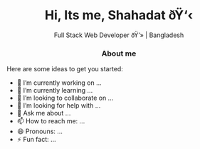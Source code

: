 <div>
	<h1 align="center">
		Hi, Its me, Shahadat ðŸ‘‹ 
	</h1> 
	<p align="center"> Full Stack Web Developer ðŸ’» | Bangladesh </p>
</div>

<center>
	<h3>About me </h3>
</center>

Here are some ideas to get you started:

- 🔭 I’m currently working on ...
- 🌱 I’m currently learning ...
- 👯 I’m looking to collaborate on ...
- 🤔 I’m looking for help with ...
- 💬 Ask me about ...
- 📫 How to reach me: ...
- 😄 Pronouns: ...
- ⚡ Fun fact: ...
